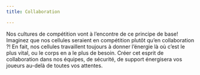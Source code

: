 ```yaml
---
title: Collaboration

---
```

Nos cultures de compétition vont à l’encontre de ce principe de base! Imaginez que nos cellules seraient en compétition plutôt qu’en collaboration ?! En fait, nos cellules travaillent toujours à donner l’énergie là où c’est le plus vital, ou le corps en a le plus de besoin. Créer cet esprit de collaboration dans nos équipes, de sécurité, de support énergisera vos joueurs au-delà de toutes vos attentes.